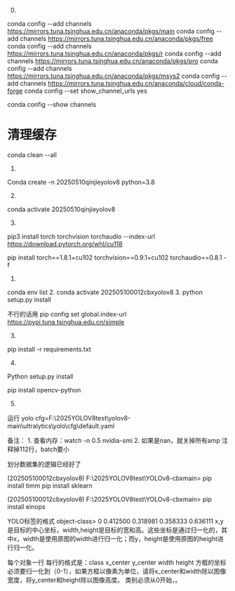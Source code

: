 0.
conda config --add channels https://mirrors.tuna.tsinghua.edu.cn/anaconda/pkgs/main
conda config --add channels https://mirrors.tuna.tsinghua.edu.cn/anaconda/pkgs/free
conda config --add channels https://mirrors.tuna.tsinghua.edu.cn/anaconda/pkgs/r
conda config --add channels https://mirrors.tuna.tsinghua.edu.cn/anaconda/pkgs/pro
conda config --add channels https://mirrors.tuna.tsinghua.edu.cn/anaconda/pkgs/msys2
conda config --add channels https://mirrors.tuna.tsinghua.edu.cn/anaconda/cloud/conda-forge
conda config --set show_channel_urls yes

conda config --show channels

# 清理缓存
conda clean --all




1.
Conda create -n 20250510qinjieyolov8 python=3.8 


2.

conda activate 20250510qinjieyolov8

3.
pip3 install torch torchvision torchaudio --index-url https://download.pytorch.org/whl/cu118

pip install torch==1.8.1+cu102 torchvision==0.9.1+cu102 torchaudio==0.8.1 -f





1.
conda env list
2.
conda activate 202505100012cbxyolov8
3.
python setup.py install


不行的话用
pip config set global.index-url https://pypi.tuna.tsinghua.edu.cn/simple


3.
pip install -r requirements.txt

4.
Python setup.py install

pip install opencv-python

5.
运行
yolo cfg=F:\2025YOLOV8test\yolov8-main\ultralytics\yolo\cfg\default.yaml





备注：
1.
查看内存：watch -n 0.5 nvidia-smi
2.
如果是nan，就关掉所有amp
注释掉112行，batch要小

划分数据集的逻辑已经好了

(202505100012cbxyolov8) F:\2025YOLOV8test\YOLOv8-cbxmain>              pip install timm                       pip install sklearn

(202505100012cbxyolov8) F:\2025YOLOV8test\YOLOv8-cbxmain>                 pip install einops




YOLO标签的格式
object-class>        <x>          <y>       <width>      <height>
0                 0.412500     0.318981      0.358333   0.636111
               x,y是目标的中心坐标，width,height是目标的宽和高。这些坐标是通过归一化的，其中x，width是使用原图的width进行归一化；而y，height是使用原图的height进行归一化。

每个对象一行
每行的格式是：class x_center y_center width height
方框的坐标必须要归一化到（0-1），如果方框以像素为单位，请将x_center和width除以图像宽度，将y_center和height除以图像高度。
类别必须从0开始，。


